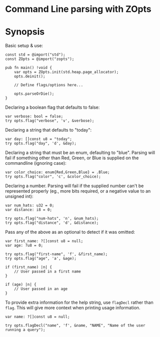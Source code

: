 # Command Line parsing with ZOpts

# Synopsis

Basic setup & use:

    const std = @import("std");
    const ZOpts = @import("zopts");
    
    pub fn main() !void {
        var opts = ZOpts.init(std.heap.page_allocator);
        opts.deinit();
        
        // Define flags/options here...
        
        opts.parseOrDie();
    }

Declaring a boolean flag that defaults to false:

    var verbose: bool = false;
    try opts.flag("verbose", 'v', &verbose);
    
Declaring a string that defaults to "today":

    var day: []const u8 = "today";
    try opts.flag("day", 'd', &day);
    
Declaring a string that must be an enum, defaulting to "blue". Parsing will fail
if something other than Red, Green, or Blue is supplied on the commandline
(ignoring case):

    var color_choice: enum{Red,Green,Blue} = .Blue;
    try opts.flag("color", 'c', &color_choice);
    
Declaring a number. Parsing will fail if the supplied number can't be
represented properly (eg., more bits required, or a negative value to an
unsigned int):

    var num_hats: u32 = 0;
    var distance: i8 = 0;
    
    try opts.flag("num-hats", 'n', &num_hats);
    try opts.flag("distance", 'd', &distance);
    
Pass any of the above as an optional to detect if it was omitted:

    var first_name: ?[]const u8 = null;
    var age: ?u8 = 0;
    
    try opts.flag("first-name", 'f', &first_name);
    try opts.flag("age", 'a', &age);
    
    if (first_name) |n| {
        // User passed in a first name
    }
    
    if (age) |n| {
        // User passed in an age
    }
    
To provide extra information for the help string, use `flagDecl` rather than
`flag`. This will give more context when printing usage information.

    var name: ?[]const u8 = null;
    
    try opts.flagDecl("name", 'f', &name, "NAME", "Name of the user running a query");
